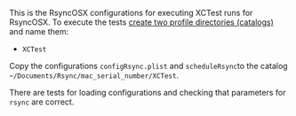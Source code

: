 This is the RsyncOSX configurations for executing XCTest runs for RsyncOSX. To execute the tests [create two profile directories (catalogs)](https://rsyncosx.github.io/configfiles) and name them:

- `XCTest`

Copy the configurations `configRsync.plist` and `scheduleRsync`to the catalog `~/Documents/Rsync/mac_serial_number/XCTest`.

There are tests for loading configurations and checking that parameters for `rsync` are correct.
